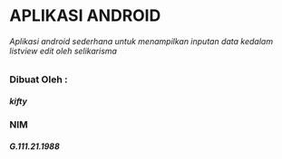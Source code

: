# APLIKASI ANDROID
###### Aplikasi android sederhana untuk menampilkan inputan data kedalam listview edit oleh selikarisma

### Dibuat Oleh :
##### kifty
### NIM
##### G.111.21.1988